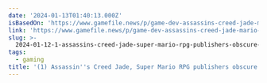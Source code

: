 ```yaml
---
date: '2024-01-13T01:40:13.000Z'
isBasedOn: 'https://www.gamefile.news/p/game-dev-assassins-creed-jade-mario-rpg'
link: 'https://www.gamefile.news/p/game-dev-assassins-creed-jade-mario-rpg'
slug: >-
  2024-01-12-1-assassins-creed-jade-super-mario-rpg-publishers-obscure-who-is-making
tags:
  - gaming
title: '(1) Assassin''s Creed Jade, Super Mario RPG publishers obscure who is making'
---
```



